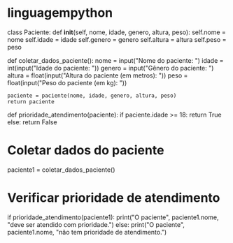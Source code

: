 # linguagempython
class Paciente:
    def __init__(self, nome, idade, genero, altura, peso):
        self.nome = nome
        self.idade = idade
        self.genero = genero
        self.altura = altura
        self.peso = peso

def coletar_dados_paciente():
    nome = input("Nome do paciente: ")
    idade = int(input("Idade do paciente: "))
    genero = input("Gênero do paciente: ")
    altura = float(input("Altura do paciente (em metros): "))
    peso = float(input("Peso do paciente (em kg): "))
    
    paciente = paciente(nome, idade, genero, altura, peso)
    return paciente

def prioridade_atendimento(paciente):
    if paciente.idade >= 18:
        return True
    else:
        return False

# Coletar dados do paciente
paciente1 = coletar_dados_paciente()

# Verificar prioridade de atendimento
if prioridade_atendimento(paciente1):
    print("O paciente", paciente1.nome, "deve ser atendido com prioridade.")
else:
    print("O paciente", paciente1.nome, "não tem prioridade de atendimento.")
